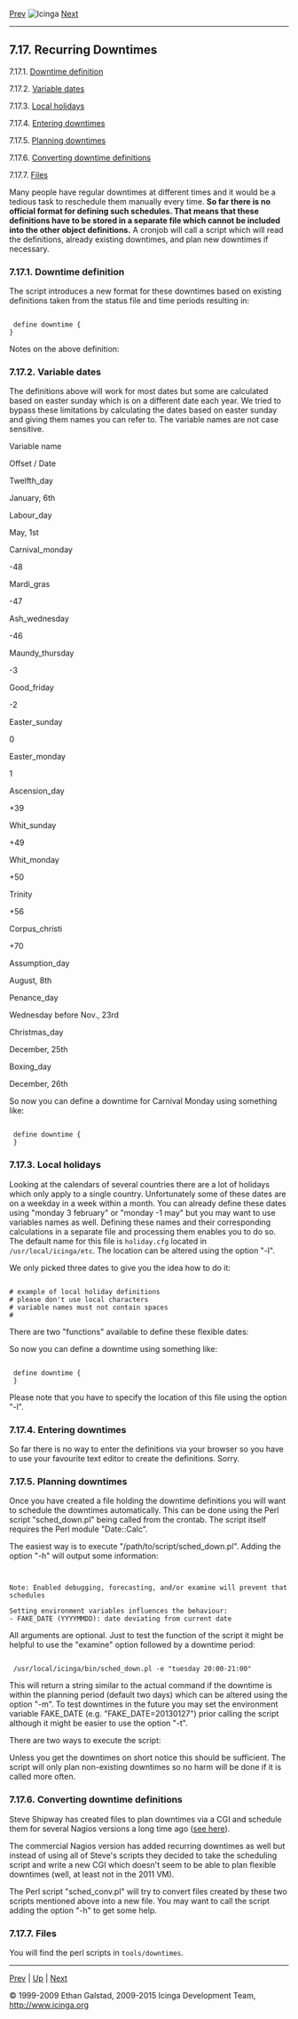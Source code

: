 [Prev](downtime.md) ![Icinga](../images/logofullsize.png "Icinga") [Next](embeddedperl.md)

* * * * *

7.17. Recurring Downtimes
-------------------------

7.17.1. [Downtime definition](recurring_downtimes.md#introduction)

7.17.2. [Variable dates](recurring_downtimes.md#variabledates)

7.17.3. [Local holidays](recurring_downtimes.md#localholidays)

7.17.4. [Entering downtimes](recurring_downtimes.md#enteringdowntimes)

7.17.5. [Planning downtimes](recurring_downtimes.md#planningdowntimes)

7.17.6. [Converting downtime
definitions](recurring_downtimes.md#conversion)

7.17.7. [Files](recurring_downtimes.md#files)

Many people have regular downtimes at different times and it would be a
tedious task to reschedule them manually every time. **So far there is
no official format for defining such schedules. That means that these
definitions have to be stored in a separate file which cannot be
included into the other object definitions.** A cronjob will call a
script which will read the definitions, already existing downtimes, and
plan new downtimes if necessary.

### 7.17.1. Downtime definition

The script introduces a new format for these downtimes based on existing
definitions taken from the status file and time periods resulting in:

<pre><code>
 define downtime {
}
</code></pre>

Notes on the above definition:















### 7.17.2. Variable dates

The definitions above will work for most dates but some are calculated
based on easter sunday which is on a different date each year. We tried
to bypass these limitations by calculating the dates based on easter
sunday and giving them names you can refer to. The variable names are
not case sensitive.

Variable name

Offset / Date

Twelfth\_day

January, 6th

Labour\_day

May, 1st

Carnival\_monday

-48

Mardi\_gras

-47

Ash\_wednesday

-46

Maundy\_thursday

-3

Good\_friday

-2

Easter\_sunday

0

Easter\_monday

1

Ascension\_day

+39

Whit\_sunday

+49

Whit\_monday

+50

Trinity

+56

Corpus\_christi

+70

Assumption\_day

August, 8th

Penance\_day

Wednesday before Nov., 23rd

Christmas\_day

December, 25th

Boxing\_day

December, 26th

So now you can define a downtime for Carnival Monday using something
like:

<pre><code>
 define downtime {
 }
</code></pre>

### 7.17.3. Local holidays

Looking at the calendars of several countries there are a lot of
holidays which only apply to a single country. Unfortunately some of
these dates are on a weekday in a week within a month. You can already
define these dates using "monday 3 february" or "monday -1 may" but you
may want to use variables names as well. Defining these names and their
corresponding calculations in a separate file and processing them
enables you to do so. The default name for this file is
`holiday.cfg` located in `/usr/local/icinga/etc`.
The location can be altered using the option "-l".

We only picked three dates to give you the idea how to do it:

<pre><code>
# example of local holiday definitions
# please don't use local characters
# variable names must not contain spaces
#
</code></pre>

There are two "functions" available to define these flexible dates:






So now you can define a downtime using something like:

<pre><code>
 define downtime {
 }
</code></pre>

Please note that you have to specify the location of this file using the
option "-l".

### 7.17.4. Entering downtimes

So far there is no way to enter the definitions via your browser so you
have to use your favourite text editor to create the definitions. Sorry.

### 7.17.5. Planning downtimes

Once you have created a file holding the downtime definitions you will
want to schedule the downtimes automatically. This can be done using the
Perl script "sched\_down.pl" being called from the crontab. The script
itself requires the Perl module "Date::Calc".

The easiest way is to execute "/path/to/script/sched\_down.pl". Adding
the option "-h" will output some information:

<pre><code>

Note: Enabled debugging, forecasting, and/or examine will prevent that schedules

Setting environment variables influences the behaviour:
- FAKE_DATE (YYYYMMDD): date deviating from current date
</code></pre>

All arguments are optional. Just to test the function of the script it
might be helpful to use the "examine" option followed by a downtime
period:

<pre><code>
 /usr/local/icinga/bin/sched_down.pl -e "tuesday 20:00-21:00"
</code></pre>

This will return a string similar to the actual command if the downtime
is within the planning period (default two days) which can be altered
using the option "-m". To test downtimes in the future you may set the
environment variable FAKE\_DATE (e.g. "FAKE\_DATE=20130127") prior
calling the script although it might be easier to use the option "-t".

There are two ways to execute the script:











Unless you get the downtimes on short notice this should be sufficient.
The script will only plan non-existing downtimes so no harm will be done
if it is called more often.

### 7.17.6. Converting downtime definitions

Steve Shipway has created files to plan downtimes via a CGI and schedule
them for several Nagios versions a long time ago ([see
here](https://exchange.icinga.org/exchange/downtime_sched%3A+recurring+downtime+scheduler)).

The commercial Nagios version has added recurring downtimes as well but
instead of using all of Steve's scripts they decided to take the
scheduling script and write a new CGI which doesn't seem to be able to
plan flexible downtimes (well, at least not in the 2011 VM).

The Perl script "sched\_conv.pl" will try to convert files created by
these two scripts mentioned above into a new file. You may want to call
the script adding the option "-h" to get some help.

### 7.17.7. Files

You will find the perl scripts in `tools/downtimes`.

* * * * *

[Prev](downtime.md) | [Up](ch07.md) | [Next](embeddedperl.md)






© 1999-2009 Ethan Galstad, 2009-2015 Icinga Development Team,
http://www.icinga.org
